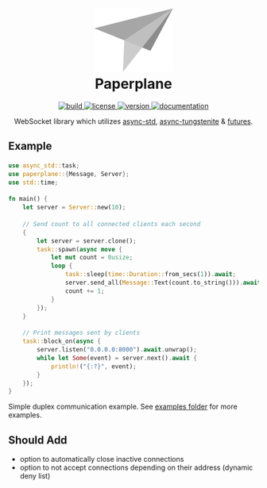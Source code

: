 <div align="center">
    <h1>
        <img alt="logo" src="./logo/logo.svg" />
        <br />
        Paperplane
    </h1>
    <a href="https://gitlab.com/rasmusmerzin/paperplane/-/commits/master">
        <img alt="build" src="https://img.shields.io/gitlab/pipeline/rasmusmerzin/paperplane/master" />
    </a>
    <a href="https://crates.io/crates/paperplane">
        <img alt="license" src="https://img.shields.io/crates/l/paperplane" />
    </a>
    <a href="https://crates.io/crates/paperplane">
        <img alt="version" src="https://img.shields.io/crates/v/paperplane" />
    </a>
    <a href="https://docs.rs/paperplane">
        <img alt="documentation" src="https://img.shields.io/badge/docs.rs-paperplane-blue"/>
    </a>
    <p>
        WebSocket library which utilizes
        <a href="https://crates.io/crates/async-std">async-std</a>,
        <a href="https://crates.io/crates/async-tungstenite">async-tungstenite</a> &
        <a href="https://crates.io/crates/futures">futures</a>.
        <br />
    </p>
</div>

## Example

```rust
use async_std::task;
use paperplane::{Message, Server};
use std::time;

fn main() {
    let server = Server::new(10);

    // Send count to all connected clients each second
    {
        let server = server.clone();
        task::spawn(async move {
            let mut count = 0usize;
            loop {
                task::sleep(time::Duration::from_secs(1)).await;
                server.send_all(Message::Text(count.to_string())).await.ok();
                count += 1;
            }
        });
    }

    // Print messages sent by clients
    task::block_on(async {
        server.listen("0.0.0.0:8000").await.unwrap();
        while let Some(event) = server.next().await {
            println!("{:?}", event);
        }
    });
}
```

Simple duplex communication example.
See [examples folder](./examples) for more examples.

## Should Add

- option to automatically close inactive connections
- option to not accept connections depending on their address (dynamic deny list)
